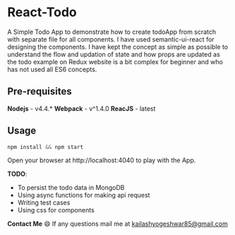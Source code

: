 # React-Todo
A Simple Todo App to demonstrate how to create todoApp from scratch with separate file for all 
components. I have used semantic-ui-react for designing the components. I have kept the concept as simple as 
possible to understand the flow and updation of state and how props are updated as the todo example on Redux website
is a bit complex for beginner and who has not used all ES6 concepts.


## Pre-requisites
**Nodejs**  - v4.4.*
**Webpack** - v^1.4.0
**ReacJS**  - latest


## Usage
``` Javascript
npm install && npm start
```

Open your browser at http://localhost:4040 to play with the App.


**TODO**: 
-  To persist the todo data in MongoDB
-  Using async functions for making api request
-  Writing test cases
-  Using css for components

**Contact Me** :smile:
If any questions mail me at kailashyogeshwar85@gmail.com
